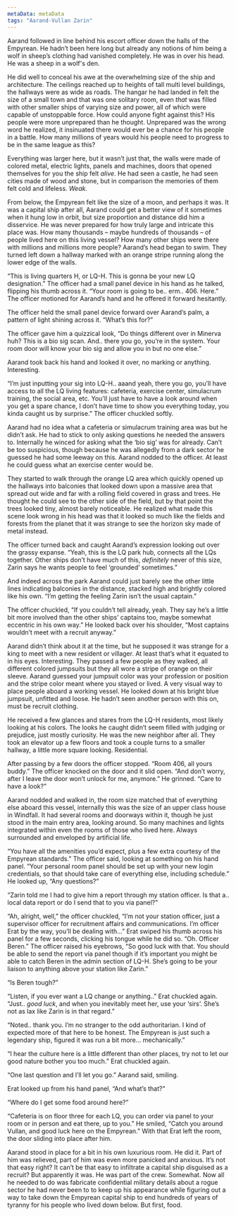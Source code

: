```yaml
---
metaData: metaData
tags: "Aarand-Vullan Zarin"
---
```


Aarand followed in line behind his escort officer down the halls of the Empyrean. He hadn’t been here long but already any notions of him being a wolf in sheep’s clothing had vanished completely. He was in over his head. He was a sheep in a wolf's den. 

He did well to conceal his awe at the overwhelming size of the ship and architecture. The ceilings reached up to heights of tall multi level buildings, the hallways were as wide as roads. The hangar he had landed in felt the size of a small town and that was one solitary room, even *that* was filled with other smaller ships of varying size and power, all of which were capable of unstoppable force. How could anyone fight against this? His people were more unprepared than he thought. Unprepared was the wrong word he realized, it insinuated there would ever be a chance for his people in a battle. How many millions of years would his people need to progress to be in the same league as this? 

Everything was larger here, but it wasn’t just that, the walls were made of colored metal, electric lights, panels and machines, doors that opened themselves for you the ship felt *alive*. He had seen a castle, he had seen cities made of wood and stone, but in comparison the memories of them felt cold and lifeless. *Weak.*

From below, the Empyrean felt like the size of a moon, and perhaps it was. It was a capital ship after all, Aarand could get a better view of it sometimes when it hung low in orbit, but size proportion and distance did him a disservice. He was never prepared for how truly large and intricate this place was. How many thousands – maybe hundreds of thousands – of people lived here on this living vessel? How many other ships were there with millions and millions more people? Aarand’s head began to swim. They turned left down a hallway marked with an orange stripe running along the lower edge of the walls.

“This is living quarters H, or LQ-H. This is gonna be your new LQ designation.” The officer had a small panel device in his hand as he talked, flipping his thumb across it. “Your room is going to be.. erm.. 406. Here.” The officer motioned for Aarand’s hand and he offered it forward hesitantly.

The officer held the small panel device forward over Aarand’s palm, a pattern of light shining across it. “What’s this for?”

The officer gave him a quizzical look, “Do things different over in Minerva huh? This is a bio sig scan. And.. there you go, you’re in the system. Your room door will know your bio sig and allow you in but no one else.”

Aarand took back his hand and looked it over, no marking or anything. Interesting. 

“I’m just inputting your sig into LQ-H.. aaand yeah, there you go, you’ll have access to all the LQ living features: cafeteria, exercise center, simulacrum training, the social area, etc. You'll just have to have a look around when you get a spare chance, I don’t have time to show you everything today, you kinda caught us by surprise.” The officer chuckled softly.

Aarand had no idea what a cafeteria or simulacrum training area was but he didn’t ask. He had to stick to only asking questions he needed the answers to. Internally he winced for asking what the ‘bio sig’ was for already. Can’t be too suspicious, though because he was allegedly from a dark sector he guessed he had some leeway on this. Aarand nodded to the officer. At least he could guess what an exercise center would be. 

They started to walk through the orange LQ area which quickly opened up the hallways into balconies that looked down upon a massive area that spread out wide and far with a rolling field covered in grass and trees. He thought he could see to the other side of the field, but by that point the trees looked tiny, almost barely noticeable. He realized what made this scene look wrong in his head was that it looked so much like the fields and forests from the planet that it was strange to see the horizon sky made of metal instead.

The officer turned back and caught Aarand’s expression looking out over the grassy expanse. “Yeah, this is the LQ park hub, connects all the LQs together. Other ships don’t have much of this, *definitely* never of this size, Zarin says he wants people to feel ‘grounded’ sometimes.”

And indeed across the park Aarand could just barely see the other little lines indicating balconies in the distance, stacked high and brightly colored like his own. “I’m getting the feeling Zarin isn’t the usual captain.”

The officer chuckled, “If you couldn’t tell already, yeah. They say he’s a little bit more involved than the other ships’ captains too, maybe somewhat eccentric in his own way.” He looked back over his shoulder, “Most captains wouldn’t meet with a recruit anyway.”

Aarand didn’t think about it at the time, but he supposed it was strange for a king to meet with a new resident or villager. At least that’s what it equated to in his eyes. Interesting. They passed a few people as they walked, all different colored jumpsuits but they all wore a stripe of orange on their sleeve. Aarand guessed your jumpsuit color was your profession or position and the stripe color meant where you stayed or lived. A very visual way to place people aboard a working vessel. He looked down at his bright blue jumpsuit, unfitted and loose. He hadn’t seen another person with this on, must be recruit clothing. 

He received a few glances and stares from the LQ-H residents, most likely looking at his colors. The looks he caught didn’t seem filled with judging or prejudice, just mostly curiosity. He was the new neighbor after all. They took an elevator up a few floors and took a couple turns to a smaller hallway, a little more square looking. Residential. 

After passing by a few doors the officer stopped. “Room 406, all yours buddy.”  The officer knocked on the door and it slid open. “And don’t worry, after I leave the door won’t unlock for me, anymore.” He grinned. “Care to have a look?” 

Aarand nodded and walked in, the room size matched that of everything else aboard this vessel, internally this was the size of an upper class house in Windfall. It had several rooms and doorways within it, though he just stood in the main entry area, looking around. So many machines and lights integrated within even the rooms of those who lived here. Always surrounded and enveloped by artificial life.

“You have all the amenities you’d expect, plus a few extra courtesy of the Empyrean standards.” The officer said, looking at something on his hand panel. “Your personal room panel should be set up with your new login credentials, so that should take care of everything else, including schedule.” He looked up, “Any questions?”

“Zarin told me I had to give him a report through my station officer. Is that a.. local data report or do I send that to you via panel?”

“Ah, alright, well,” the officer chuckled, “I’m not your station officer, just a supervisor officer for recruitment affairs and communications. I’m officer Erat by the way, you’ll be dealing with…” Erat swiped his thumb across his panel for a few seconds, clicking his tongue while he did so. “Oh. Officer Beren.” The officer raised his eyebrows, “So good luck with that. You should be able to send the report via panel though if it’s important you might be able to catch Beren in the admin section of LQ-H. She’s going to be your liaison to anything above your station like Zarin.”

“Is Beren tough?”

“Listen, if you ever want a LQ change or anything..” Erat chuckled again. “Just.. *good luck*, and when you inevitably meet her, use your ‘sirs’. She’s not as lax like Zarin is in that regard.”

“Noted.. thank you. I’m no stranger to the odd authoritarian. I kind of expected more of that here to be honest. The Empyrean is just such a legendary ship, figured it was run a bit more… mechanically.”

“I hear the culture here is a little different than other places, try not to let our good nature bother you too much.” Erat chuckled again.

“One last question and I’ll let you go.” Aarand said, smiling.

Erat looked up from his hand panel, “And what’s that?”

“Where do I get some food around here?”

“Cafeteria is on floor three for each LQ, you can order via panel to your room or in person and eat there, up to you.” He smiled, “Catch you around Vullan, and good luck here on the Empyrean.” With that Erat left the room, the door sliding into place after him.

Aarand stood in place for a bit in his own luxurious room. He did it. Part of him was relieved, part of him was even more panicked and anxious. It’s not that easy right? It can’t be that easy to infiltrate a capital ship disguised as a recruit? But apparently it was. He was part of the crew. Somewhat. Now all he needed to do was fabricate confidential military details about a rogue sector he had never been to to keep up his appearance while figuring out a way to take down the Empyrean capital ship to end hundreds of years of tyranny for his people who lived down below. 
But first, food.